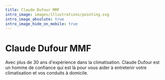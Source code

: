 ```yaml
---
title: Claude Dufour MMF
intro_image: images/illustrations/pointing.svg
intro_image_absolute: true
intro_image_hide_on_mobile: true
---
```

# Claude Dufour MMF

Avec plus de 30 ans d'expérience dans la climatisation. Claude Dufour est un homme de confiance qui est là pour vous aider à entretenir votre climatisation et vos conduits à domicile.
